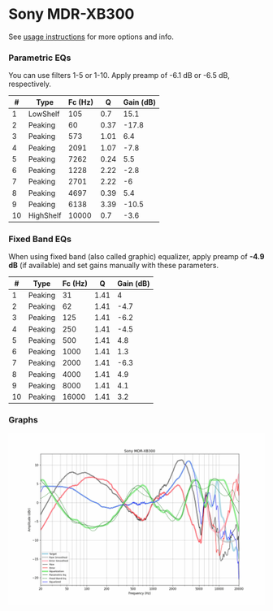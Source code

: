 # Sony MDR-XB300
See [usage instructions](https://github.com/jaakkopasanen/AutoEq#usage) for more options and info.

### Parametric EQs
You can use filters 1-5 or 1-10. Apply preamp of -6.1 dB or -6.5 dB, respectively.

|   # | Type      |   Fc (Hz) |    Q |   Gain (dB) |
|-----|-----------|-----------|------|-------------|
|   1 | LowShelf  |       105 | 0.7  |        15.1 |
|   2 | Peaking   |        60 | 0.37 |       -17.8 |
|   3 | Peaking   |       573 | 1.01 |         6.4 |
|   4 | Peaking   |      2091 | 1.07 |        -7.8 |
|   5 | Peaking   |      7262 | 0.24 |         5.5 |
|   6 | Peaking   |      1228 | 2.22 |        -2.8 |
|   7 | Peaking   |      2701 | 2.22 |        -6   |
|   8 | Peaking   |      4697 | 0.39 |         5.4 |
|   9 | Peaking   |      6138 | 3.39 |       -10.5 |
|  10 | HighShelf |     10000 | 0.7  |        -3.6 |

### Fixed Band EQs
When using fixed band (also called graphic) equalizer, apply preamp of **-4.9 dB** (if available) and set gains manually with these parameters.

|   # | Type    |   Fc (Hz) |    Q |   Gain (dB) |
|-----|---------|-----------|------|-------------|
|   1 | Peaking |        31 | 1.41 |         4   |
|   2 | Peaking |        62 | 1.41 |        -4.7 |
|   3 | Peaking |       125 | 1.41 |        -6.2 |
|   4 | Peaking |       250 | 1.41 |        -4.5 |
|   5 | Peaking |       500 | 1.41 |         4.8 |
|   6 | Peaking |      1000 | 1.41 |         1.3 |
|   7 | Peaking |      2000 | 1.41 |        -6.3 |
|   8 | Peaking |      4000 | 1.41 |         4.9 |
|   9 | Peaking |      8000 | 1.41 |         4.1 |
|  10 | Peaking |     16000 | 1.41 |         3.2 |

### Graphs
![](./Sony%20MDR-XB300.png)

